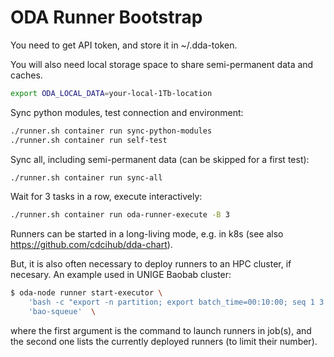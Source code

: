 # ODA Runner Bootstrap

You need to get API token, and store it in ~/.dda-token.

You will also need local storage space to share semi-permanent data and caches.

```bash
export ODA_LOCAL_DATA=your-local-1Tb-location
```

Sync python modules, test connection and environment:

```bash
./runner.sh container run sync-python-modules
./runner.sh container run self-test
```

Sync all, including semi-permanent data (can be skipped for a first test):

```bash
./runner.sh container run sync-all
```
Wait for 3 tasks in a row, execute interactively:

```bash
./runner.sh container run oda-runner-execute -B 3
```

Runners can be started in a long-living mode, e.g. in k8s (see also https://github.com/cdcihub/dda-chart).

But, it is also often necessary to deploy runners to an HPC cluster, if necesary. An example used in UNIGE Baobab cluster:

```bash
$ oda-node runner start-executor \
    'bash -c "export -n partition; export batch_time=00:10:00; seq 1 3 > jobs; bao-submit-array ../integral-oda-worker/ jobid jobs"'  \
    'bao-squeue'  \
```

where the first argument is the command to launch runners in job(s), and the second one lists the currently deployed runners (to limit their number).
